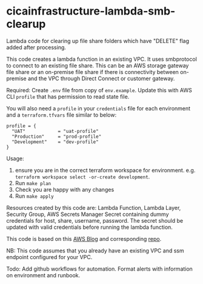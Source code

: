 # cicainfrastructure-lambda-smb-clearup
Lambda code for clearing up file share folders which have "DELETE" flag added after processing.

This code creates a lambda function in an existing VPC. It uses smbprotocol to connect to an existing file share. This can be an AWS storage gateway file share or an on-premise file share if there is connectivity between on-premise and the VPC through Direct Connect or customer gateway.

Required: Create `.env` file from copy of `env.example`. Update this with AWS CLI `profile` that has permission to read state file.

You will also need a `profile` in your `credentials` file for each environment and a `terraform.tfvars` file similar to below:
```hcl
profile = {
  "UAT"            = "uat-profile"
  "Production"     = "prod-profile"
  "Development"    = "dev-profile"
}
``` 

Usage: 
1. ensure you are in the correct terraform workspace for environment. e.g. `terraform workspace select -or-create development`.
2. Run `make plan`
3. Check you are happy with any changes
4. Run `make apply`

Resources created by this code are: Lambda Function, Lambda Layer, Security Group, AWS Secrets Manager Secret containing dummy credentials for host, share, username, password. The secret should be updated with valid credentials before running the lambda function.

This code is based on this [AWS Blog](https://aws.amazon.com/blogs/storage/enabling-smb-access-for-serverless-workloads/) and corresponding [repo](https://github.com/aws-samples/aws-lambda-smb-shares/tree/main/src/pythonSMB/function).

NB: This code assumes that you already have an existing VPC and ssm endpoint configured for your VPC.

Todo: Add github workflows for automation. Format alerts with information on environment and runbook.